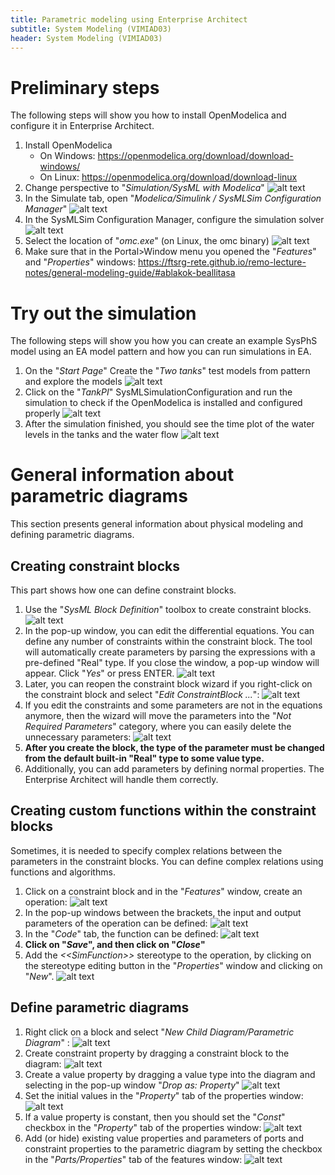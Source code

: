 ```yaml
---
title: Parametric modeling using Enterprise Architect
subtitle: System Modeling (VIMIAD03)
header: System Modeling (VIMIAD03)
---
```



# Preliminary steps
The following steps will show you how to install OpenModelica and configure it in Enterprise Architect.

 1. Install OpenModelica
    * On Windows: https://openmodelica.org/download/download-windows/ 
    * On Linux: https://openmodelica.org/download/download-linux
 2. Change perspective to "*Simulation/SysML with Modelica*"
 ![alt text](figs/ea-simulation/image.png)
 1. In the Simulate tab, open "*Modelica/Simulink / SysMLSim Configuration Manager*"
 ![alt text](figs/ea-simulation/image-2.png) 
 1. In the SysMLSim Configuration Manager, configure the simulation solver
 ![alt text](figs/ea-simulation/image-3.png)
 1. Select the location of "*omc.exe*" (on Linux, the omc binary)
 ![alt text](figs/ea-simulation/image-4.png)
 1. Make sure that in the Portal>Window menu you opened the "*Features*" and "*Properties*" windows: https://ftsrg-rete.github.io/remo-lecture-notes/general-modeling-guide/#ablakok-beallitasa 



# Try out the simulation

The following steps will show you how you can create an example SysPhS model using an EA model pattern and how you can run simulations in EA.

 1. On the "*Start Page*" Create the "*Two tanks*" test models from pattern and explore the models
 ![alt text](figs/ea-simulation/image-1.png)
 1. Click on the "*TankPI*" SysMLSimulationConfiguration and run the simulation to check if the OpenModelica is installed and configured properly
 ![alt text](figs/ea-simulation/image-5.png)
 1. After the simulation finished, you should see the time plot of the water levels in the tanks and the water flow
 ![alt text](figs/ea-simulation/image-6.png)  

 
# General information about parametric diagrams

This section presents general information about physical modeling and defining parametric diagrams.

## Creating constraint blocks

This part shows how one can define constraint blocks.
 1. Use the "*SysML Block Definition*" toolbox to create constraint blocks. 
 ![alt text](figs/ea-simulation/image-13.png)
 1. In the pop-up window, you can edit the differential equations. You can define any number of constraints within the constraint block. The tool will automatically create parameters by parsing the expressions with a pre-defined "Real" type. If you close the window, a pop-up window will appear. Click "*Yes*" or press ENTER.
 ![alt text](figs/ea-simulation/image-14.png)
 1. Later, you can reopen the constraint block wizard if you right-click on the constraint block and select "*Edit ConstraintBlock ...*":
 ![alt text](figs/ea-simulation/image-15.png)
 1. If you edit the constraints and some parameters are not in the equations anymore, then the wizard will move the parameters into the "*Not Required Parameters*" category, where you can easily delete the unnecessary parameters:
 ![alt text](figs/ea-simulation/image-16.png)
 1. **After you create the block, the type of the parameter must be changed from the default built-in "Real" type to some value type.**
 2. Additionally, you can add parameters by defining normal properties. The Enterprise Architect will handle them correctly.

## Creating custom functions within the constraint blocks

Sometimes, it is needed to specify complex relations between the parameters in the constraint blocks. You can define complex relations using functions and algorithms.
  1. Click on a constraint block and in the "*Features*" window, create an operation:
  ![alt text](figs/ea-simulation/image-17.png)
  1. In the pop-up windows between the brackets, the input and output parameters of the operation can be defined:
  ![alt text](figs/ea-simulation/image-18.png)
  1. In the "*Code*" tab, the function can be defined:
  ![alt text](figs/ea-simulation/image-19.png)
  1. **Click on "*Save*", and then click on "*Close*"**
  2. Add the *\<\<SimFunction\>\>* stereotype to the operation, by clicking on the stereotype editing button in the "*Properties*" window and clicking on "*New*".
  ![alt text](figs/ea-simulation/image-20.png)


## Define parametric diagrams

  1. Right click on a block and select "*New Child Diagram/Parametric Diagram*" :
  ![alt text](figs/ea-simulation/image-112.png)
  1. Create constraint property by dragging a constraint block to the diagram:
  ![alt text](figs/ea-simulation/image-115.png)
  1. Create a value property by dragging a value type into the diagram and selecting in the pop-up window "*Drop as: Property*"
  ![alt text](figs/ea-simulation/image-113.png)
  1. Set the initial values in the "*Property*" tab of the properties window:
  ![alt text](figs/ea-simulation/image-114.png)
  1. If a value property is constant, then you should set the "*Const*" checkbox in the "*Property*" tab of the properties window:
  ![alt text](figs/ea-simulation/image-118.png)
  1. Add (or hide) existing value properties and parameters of ports and constraint properties to the parametric diagram by setting the checkbox in the "*Parts/Properties*" tab of the features window:
  ![alt text](figs/ea-simulation/image-116.png)
